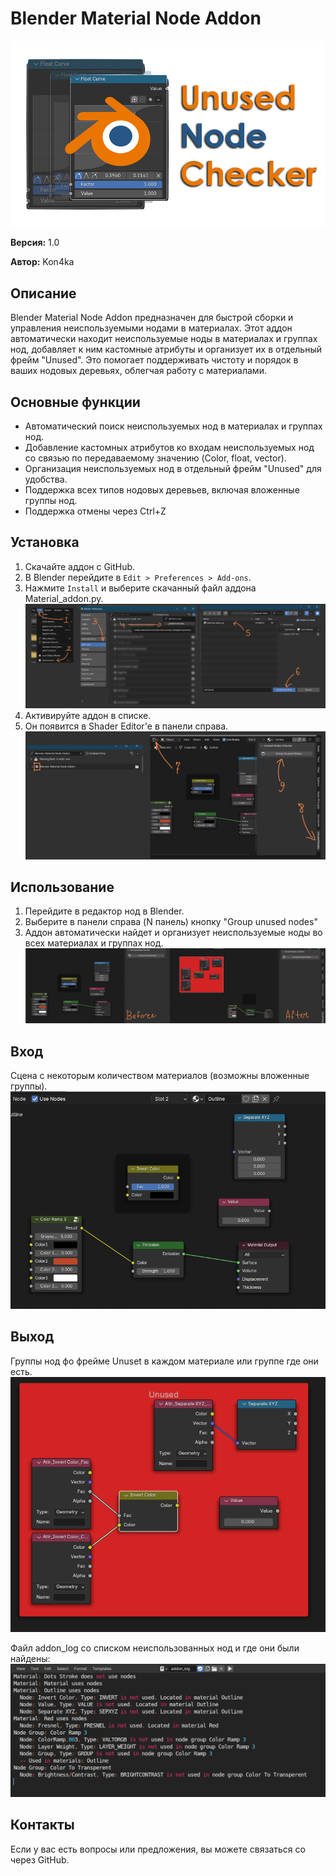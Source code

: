 # Blender Material Node Addon
![alt text](images/logo.png)

**Версия:** 1.0

**Автор:** Kon4ka

## Описание
Blender Material Node Addon предназначен для быстрой сборки и управления неиспользуемыми нодами в материалах. Этот аддон автоматически находит неиспользуемые ноды в материалах и группах нод, добавляет к ним кастомные атрибуты и организует их в отдельный фрейм "Unused". Это помогает поддерживать чистоту и порядок в ваших нодовых деревьях, облегчая работу с материалами.

## Основные функции
- Автоматический поиск неиспользуемых нод в материалах и группах нод.
- Добавление кастомных атрибутов ко входам неиспользуемых нод со связью по передаваемому значению (Color, float, vector). 
- Организация неиспользуемых нод в отдельный фрейм "Unused" для удобства.
- Поддержка всех типов нодовых деревьев, включая вложенные группы нод.
- Поддержка отмены через Ctrl+Z

## Установка
1. Скачайте аддон с GitHub.
2. В Blender перейдите в `Edit > Preferences > Add-ons`.
3. Нажмите `Install` и выберите скачанный файл аддона Material_addon.py.
![alt text](images/image.png)
4. Активируйте аддон в списке.
5. Он появится в Shader Editor'е в панели справа. 
![alt text](images/image1.png)

## Использование
1. Перейдите в редактор нод в Blender.
2. Выберите в панели справа (N панель) кнопку "Group unused nodes"
3. Аддон автоматически найдет и организует неиспользуемые ноды во всех материалах и группах нод.
![alt text](images/image2.png)

## Вход
Сцена с некоторым количеством материалов (возможны вложенные группы).
![alt text](images/image-1.png)

## Выход
Группы нод фо фрейме Unuset в каждом материале или группе где они есть.  
![alt text](images/image-2.png)

Файл addon_log со списком неиспользованных нод и где они были найдены:
![alt text](images/image-3.png)

## Контакты
Если у вас есть вопросы или предложения, вы можете связаться со через GitHub.
